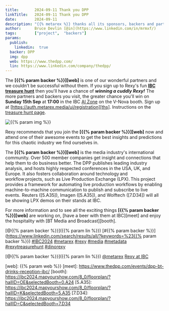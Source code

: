 ```yaml
---
title:       2024-09-11 Thank you DPP
linkTitle:   2024-09-11 Thank you DPP
date:        2024-09-11
description: "{{% metarex %}} thanks all its sponsors, backers and partners"
author:      Bruce Devlin [@in](https://www.linkedin.com/in/mrmxf/)
tags:        ["project",  "backers"]
params:
  publish:
    linkedin:  true
  backer: DPP
  img: dpp
  web: https://www.thedpp.com/
  lin: https://www.linkedin.com/company/thedpp/
---
```


The **[{{% param backer %}}][web]** is one of our wonderful partners and we
couldn’t be successful without them. If you sign up to Rexy's fun **[IBC
treasure hunt][ths]** then you'll have a chance of ***winning a cuddly Rexy!***
The more partners and backers you visit, the greater chance you'll win on
**Sunday 15th Sep** at **17:00** in the IBC [AI Zone][rxydraw] on the V-Nova
booth. Sign up at [https://auth.metarex.media/ui/registration][ths]. Instructions on the
[treasure hunt page][thp].

<img  class="ui centered large bordered rounded image" src="featured-{{% param img
%}}.jpg" alt="{{% param img %}}">

Rexy recommends that you join the **[{{% param backer %}}][web]** now and
attend one of their awesome events to get the best insights and predictions for
this chaotic industry we find ourselves in.

The **[{{% param backer %}}][web]** is the media industry's international
community. Over 500 member companies get insight and connections that help them
to do business better. The DPP publishes leading industry analysis, and hosts
highly respected conferences in the USA, UK, and Europe. It also fosters
collaboration around technology and workflow projects, such as Live Production
Exchange (LPX). This project provides a framework for automating live
production workflows by enabling machine-to-machine communication to publish
and subscribe to live events.  Reuters ([5.A35]), Imagen ([5.A35]), and
Wolftech ([7.D34]) will all be showing LPX demos on their stands at IBC.

For more information and to see all the exciting things **[{{% param backer
%}}][web]** are working on, [have a beer with them at IBC][meet] and enjoy
the hospitality with [BT Media and Broadcast][booth].

[@{{% param backer %}}]({{% param lin %}})
[#{{% param backer %}}](https://www.linkedin.com/search/results/all/?keywords=%23{{% param backer %}})
[#IBC2024](https://www.linkedin.com/search/results/all/?keywords=%23IBC2024)
[#metarex](https://www.linkedin.com/search/results/all/?keywords=%23metarex)
[#rexy](https://www.linkedin.com/search/results/all/?keywords=%23rexy)
[#media](https://www.linkedin.com/search/results/all/?keywords=%23media)
[#metadata](https://www.linkedin.com/search/results/all/?keywords=%23metadata)
[#rexytreasurehunt](https://www.linkedin.com/search/results/all/?keywords=%23rexytreasurehunt)
[#dinorexy](https://www.linkedin.com/search/results/all/?keywords=%23dinorexy)

<i class="linkedin icon"></i>[@{{% param backer %}}]({{% param lin %}})
<i class="linkedin icon"></i>[@metarex][limrx]
<i class="linkedin icon"></i>[Rexy at IBC][lirxy]

[web]:    {{% param web %}}
[meet]:   https://www.thedpp.com/events/dpp-bt-drinks-reception-ibc/
[booth]:  https://ibc2024.mapyourshow.com/8_0/floorplan/?hallID=OE&selectedBooth=0.A24
[5.A35]:  https://ibc2024.mapyourshow.com/8_0/floorplan/?hallID=K&selectedBooth=5.A35
[7.D34]:  https://ibc2024.mapyourshow.com/8_0/floorplan/?hallID=C&selectedBooth=7.D34

[limrx]:   https://uk.linkedin.com/company/metarex-media
[lirxy]:   https://www.linkedin.com/search/results/all/?keywords=%23ibc2024%20%23metarex%20%23rexy
[rxydraw]: https://ibc2024.mapyourshow.com/8_0/floorplan/?st=keyword&hallID=J&sv=V-NOVA&selectedBooth=14.AI03
[ths]:     https://auth.metarex.media/ui/registration
[thp]:     /project/treasure-hunt/
